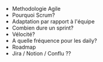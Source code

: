 
- Methodologie Agile
- Pourquoi Scrum?
- Adaptation par rapport à l'équipe
- Combien dure un sprint?
- Vélocité?
- A quelle fréquence pour les daily?
- Roadmap
- Jira / Notion / Conflu ?? 
